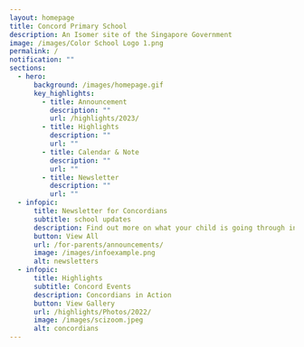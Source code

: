 ```yaml
---
layout: homepage
title: Concord Primary School
description: An Isomer site of the Singapore Government
image: /images/Color School Logo 1.png
permalink: /
notification: ""
sections:
  - hero:
      background: /images/homepage.gif
      key_highlights:
        - title: Announcement
          description: ""
          url: /highlights/2023/
        - title: Highlights
          description: ""
          url: ""
        - title: Calendar & Note
          description: ""
          url: ""
        - title: Newsletter
          description: ""
          url: ""
  - infopic:
      title: Newsletter for Concordians
      subtitle: school updates
      description: Find out more on what your child is going through in school!
      button: View All
      url: /for-parents/announcements/
      image: /images/infoexample.png
      alt: newsletters
  - infopic:
      title: Highlights
      subtitle: Concord Events
      description: Concordians in Action
      button: View Gallery
      url: /highlights/Photos/2022/
      image: /images/scizoom.jpeg
      alt: concordians
---
```

